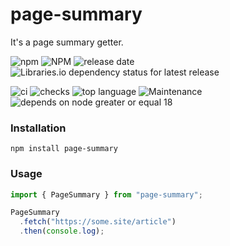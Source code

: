 # page-summary

It's a page summary getter.

![npm](https://img.shields.io/npm/v/page-summary?style=for-the-badge&logo=npm)
![NPM](https://img.shields.io/npm/l/page-summary?style=for-the-badge&logo=npm)
![release date](https://img.shields.io/github/release-date/tomsdoo/page-summary?style=for-the-badge&logo=npm)
![Libraries.io dependency status for latest release](https://img.shields.io/librariesio/release/npm/page-summary?style=for-the-badge&logo=npm)

![ci](https://img.shields.io/github/actions/workflow/status/tomsdoo/page-summary/ci.yml?style=social&logo=github)
![checks](https://img.shields.io/github/check-runs/tomsdoo/page-summary/main?style=social&logo=github)
![top language](https://img.shields.io/github/languages/top/tomsdoo/page-summary?style=social&logo=typescript)
![Maintenance](https://img.shields.io/maintenance/yes/2024?style=social&logo=github)
![depends on node greater or equal 18](https://img.shields.io/badge/node.js-%3E%3D%2018-lightyellow?style=social&logo=nodedotjs)

### Installation

``` shell
npm install page-summary
```

### Usage

``` typescript
import { PageSummary } from "page-summary";

PageSummary
  .fetch("https://some.site/article")
  .then(console.log);

```
